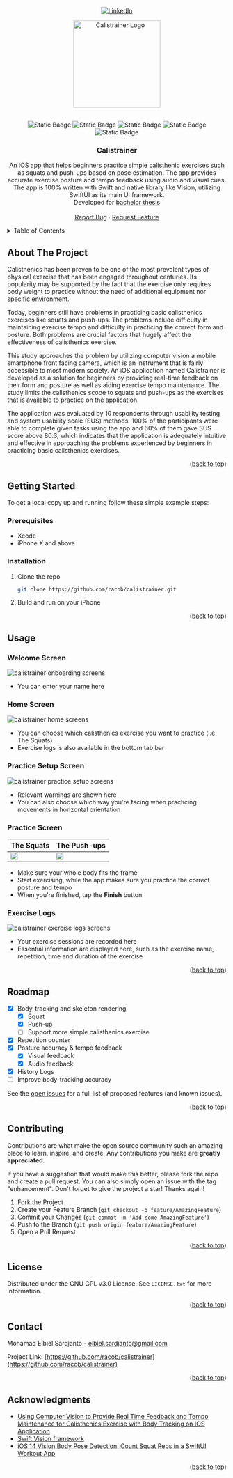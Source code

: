


<!-- Improved compatibility of back to top link: See: https://github.com/othneildrew/Best-README-Template/pull/73 -->
<a name="readme-top"></a>
<!--
*** Thanks for checking out the Best-README-Template. If you have a suggestion
*** that would make this better, please fork the repo and create a pull request
*** or simply open an issue with the tag "enhancement".
*** Don't forget to give the project a star!
*** Thanks again! Now go create something AMAZING! :D
-->



<!-- PROJECT SHIELDS -->
<!--
*** I'm using markdown "reference style" links for readability.
*** Reference links are enclosed in brackets [ ] instead of parentheses ( ).
*** See the bottom of this document for the declaration of the reference variables
*** for contributors-url, forks-url, etc. This is an optional, concise syntax you may use.
*** https://www.markdownguide.org/basic-syntax/#reference-style-links
-->
<div align="center">

[![LinkedIn][linkedin-shield]][linkedin-url]

</div>


<!-- PROJECT LOGO -->
<div align="center">
  <a href="https://github.com/racob/calistrainer">
    <img src="public/assets/images/logo.png" alt="Calistrainer Logo" width="200" height="200">
  </a>

  <br />
  <br />

![Static Badge](https://img.shields.io/badge/Swift-5-orange?logo=swift)
![Static Badge](https://img.shields.io/badge/SwiftUI-3.0-blue?logo=swift&logoColor=blue)
![Static Badge](https://img.shields.io/badge/Swift_Vision-grey?logo=swift)
![Static Badge](https://img.shields.io/badge/platform-iOS_15.2-grey?labelColor=slategray)
![Static Badge](https://img.shields.io/badge/license-GPL--3.0-grey?labelColor=blue)

<h3 align="center">Calistrainer</h3>

  <p align="center">
    An iOS app that helps beginners practice simple calisthenic exercises such as squats and push-ups based on pose estimation. The app provides accurate exercise posture and tempo feedback using audio and visual cues. The app is 100% written with Swift and native library like Vision, utilizing SwiftUI as its main UI framework.
    <br />Developed for <a href="https://drive.google.com/file/d/1mOpEm5871k5edRC5FovezJJlyOfLVNz3/view">bachelor thesis</a>
    <br />
    <br />
    <a href="https://github.com/racob/calistrainer/issues">Report Bug</a>
    ·
    <a href="https://github.com/racob/calistrainer/issues">Request Feature</a>
  </p>
</div>



<!-- TABLE OF CONTENTS -->
<details>
  <summary>Table of Contents</summary>
  <ol>
    <li>
      <a href="#about-the-project">About The Project</a>
    </li>
    <li>
      <a href="#getting-started">Getting Started</a>
      <ul>
        <li><a href="#prerequisites">Prerequisites</a></li>
        <li><a href="#installation">Installation</a></li>
      </ul>
    </li>
    <li><a href="#usage">Usage</a></li>
    <li><a href="#roadmap">Roadmap</a></li>
    <li><a href="#contributing">Contributing</a></li>
    <li><a href="#license">License</a></li>
    <li><a href="#contact">Contact</a></li>
    <li><a href="#acknowledgments">Acknowledgments</a></li>
  </ol>
</details>



<!-- ABOUT THE PROJECT -->
## About The Project

Calisthenics has been proven to be one of the most prevalent types of physical
exercise that has been engaged throughout centuries. Its popularity may be supported
by the fact that the exercise only requires body weight to practice without the need of
additional equipment nor specific environment.

Today, beginners still have problems in practicing basic calisthenics exercises
like squats and push-ups. The problems include difficulty in maintaining exercise
tempo and difficulty in practicing the correct form and posture. Both problems are
crucial factors that hugely affect the effectiveness of calisthenics exercise.

This study approaches the problem by utilizing computer vision a mobile
smartphone front facing camera, which is an instrument that is fairly accessible to most
modern society. An iOS application named Calistrainer is developed as a solution for
beginners by providing real-time feedback on their form and posture as well as aiding
exercise tempo maintenance. The study limits the calisthenics scope to squats and
push-ups as the exercises that is available to practice on the application.

The application was evaluated by 10 respondents through usability testing and
system usability scale (SUS) methods. 100% of the participants were able to complete
given tasks using the app and 60% of them gave SUS score above 80.3, which
indicates that the application is adequately intuitive and effective in approaching the
problems experienced by beginners in practicing basic calisthenics exercises.

<p align="right">(<a href="#readme-top">back to top</a>)</p>



<!-- GETTING STARTED -->
## Getting Started

To get a local copy up and running follow these simple example steps:

### Prerequisites

* Xcode
* iPhone X and above

### Installation

1. Clone the repo
   ```sh
   git clone https://github.com/racob/calistrainer.git
   ```
2. Build and run on your iPhone

<p align="right">(<a href="#readme-top">back to top</a>)</p>



<!-- USAGE EXAMPLES -->
## Usage

### Welcome Screen
<img src="public/assets/images/onboarding.png" alt="calistrainer onboarding screens">

- You can enter your name here

### Home Screen
<img src="public/assets/images/home.png" alt="calistrainer home screens">

- You can choose which calisthenics exercise you want to practice (i.e. The Squats)
- Exercise logs is also available in the bottom tab bar

### Practice Setup Screen
<img src="public/assets/images/prepare.png" alt="calistrainer practice setup screens">

- Relevant warnings are shown here
- You can also choose which way you're facing when practicing movements in horizontal orientation

### Practice Screen

| The Squats | The Push-ups |
| --- | --- |
| ![](public/assets/gifs/squats.gif) | ![](public/assets/gifs/pushups.gif) |


- Make sure your whole body fits the frame
- Start exercising, while the app makes sure you practice the correct posture and tempo
- When you're finished, tap the **Finish** button

### Exercise Logs
<img src="public/assets/images/logs.png" alt="calistrainer exercise logs screens">

- Your exercise sessions are recorded here
- Essential information are displayed here, such as the exercise name, repetition, time and duration of the exercise

<p align="right">(<a href="#readme-top">back to top</a>)</p>



<!-- ROADMAP -->
## Roadmap

- [x] Body-tracking and skeleton rendering
  - [x] Squat
  - [x] Push-up
  - [ ] Support more simple calisthenics exercise
- [x] Repetition counter
- [x] Posture accuracy & tempo feedback
  - [x] Visual feedback
  - [x] Audio feedback
- [x] History Logs
- [ ] Improve body-tracking accuracy

See the [open issues](https://github.com/racob/calistrainer/issues) for a full list of proposed features (and known issues).

<p align="right">(<a href="#readme-top">back to top</a>)</p>



<!-- CONTRIBUTING -->
## Contributing

Contributions are what make the open source community such an amazing place to learn, inspire, and create. Any contributions you make are **greatly appreciated**.

If you have a suggestion that would make this better, please fork the repo and create a pull request. You can also simply open an issue with the tag "enhancement".
Don't forget to give the project a star! Thanks again!

1. Fork the Project
2. Create your Feature Branch (`git checkout -b feature/AmazingFeature`)
3. Commit your Changes (`git commit -m 'Add some AmazingFeature'`)
4. Push to the Branch (`git push origin feature/AmazingFeature`)
5. Open a Pull Request

<p align="right">(<a href="#readme-top">back to top</a>)</p>



<!-- LICENSE -->
## License

Distributed under the GNU GPL v3.0 License. See `LICENSE.txt` for more information.

<p align="right">(<a href="#readme-top">back to top</a>)</p>



<!-- CONTACT -->
## Contact

Mohamad Eibiel Sardjanto - eibiel.sardjanto@gmail.com

Project Link: [https://github.com/racob/calistrainer](https://github.com/racob/calistrainer)

<p align="right">(<a href="#readme-top">back to top</a>)</p>



<!-- ACKNOWLEDGMENTS -->
## Acknowledgments

* [Using Computer Vision to Provide Real Time Feedback
and Tempo Maintenance for Calisthenics Exercise with Body Tracking on IOS Application](https://drive.google.com/file/d/1mOpEm5871k5edRC5FovezJJlyOfLVNz3/view)
* [Swift Vision framework](https://developer.apple.com/documentation/vision)
* [iOS 14 Vision Body Pose Detection: Count Squat Reps in a SwiftUI Workout App](https://betterprogramming.pub/ios-14-vision-body-pose-detection-count-squat-reps-in-a-workout-c88991f7cad4)

<p align="right">(<a href="#readme-top">back to top</a>)</p>



<!-- MARKDOWN LINKS & IMAGES -->
<!-- https://www.markdownguide.org/basic-syntax/#reference-style-links -->
[contributors-shield]: https://img.shields.io/github/contributors/racob/calistrainer.svg?style=for-the-badge
[contributors-url]: https://github.com/racob/calistrainer/graphs/contributors
[forks-shield]: https://img.shields.io/github/forks/racob/calistrainer.svg?style=for-the-badge
[forks-url]: https://github.com/racob/calistrainer/network/members
[stars-shield]: https://img.shields.io/github/stars/racob/calistrainer.svg?style=for-the-badge
[stars-url]: https://github.com/racob/calistrainer/stargazers
[issues-shield]: https://img.shields.io/github/issues/racob/calistrainer.svg?style=for-the-badge
[issues-url]: https://github.com/racob/calistrainer/issues
[license-shield]: https://img.shields.io/github/license/racob/calistrainer.svg?style=for-the-badge
[license-url]: https://github.com/racob/calistrainer/blob/main/LICENSE.txt
[linkedin-shield]: https://img.shields.io/badge/-LinkedIn-black.svg?style=for-the-badge&logo=linkedin&colorB=555
[linkedin-url]: https://www.linkedin.com/in/eibiel/
[product-screenshot]: images/screenshot.png